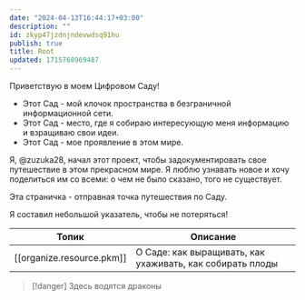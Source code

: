 ```yaml
---
date: "2024-04-13T16:44:17+03:00"
description: ""
id: zkyp47jzdnjndevwdsq91hu
publish: true
title: Root
updated: 1715768969487
---
```


Приветствую в моем Цифровом Саду!

- Этот Сад - мой клочок пространства в безграничной информационной сети.
- Этот Сад - место, где я собираю интересующую меня информацию и взращиваю свои идеи.
- Этот Сад - мое проявление в этом мире.

Я, @zuzuka28, начал этот проект, чтобы задокументировать свое путешествие в этом прекрасном мире.
Я люблю узнавать новое и хочу поделиться им со всеми: о чем не было сказано, того не существует.

Эта страничка - отправная точка путешествия по Саду.

Я составил небольшой указатель, чтобы не потеряться!

| Топик                     | Описание                                                  |
| ------------------------- | --------------------------------------------------------- |
| [[organize.resource.pkm]] | О Саде: как выращивать, как ухаживать, как собирать плоды |

> [!danger] Здесь водятся драконы
